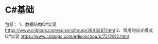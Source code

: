 # C#基础
包括：
1、数据结构C#实现 https://www.cnblogs.com/edisonchou/p/3843287.html
2、常用的设计模式C#实现 https://www.cnblogs.com/edisonchou/p/7512912.html
